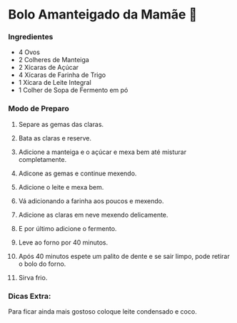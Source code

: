 # Bolo Amanteigado da Mamãe :cake:

### Ingredientes

* 4 Ovos
* 2 Colheres de Manteiga
* 2 Xícaras de Açúcar
* 4 Xícaras de Farinha de Trigo
* 1 Xícara de Leite Integral
* 1 Colher de Sopa de Fermento em pó

### Modo de Preparo

1. Separe as gemas das claras. 
2. Bata as claras e reserve.

3. Adicione a manteiga e o açúcar e mexa bem até misturar completamente. 

4. Adicone as gemas e continue mexendo. 

5. Adicione o leite e mexa bem.

6. Vá adicionando a farinha aos poucos e mexendo.
7. Adicione as claras em neve mexendo delicamente.
8. E por último adicione o fermento.
9. Leve ao forno por 40 minutos.
10. Após 40 minutos espete um palito de dente e se sair limpo, pode retirar o bolo do forno.
11. Sirva frio.

### Dicas Extra:

Para ficar ainda mais gostoso coloque leite condensado e coco. 





